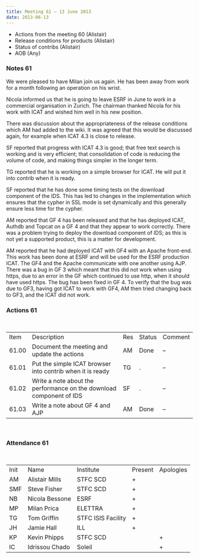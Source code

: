 ```yaml
---
title: Meeting 61 – 13 June 2013
date: 2013-06-13
---
```


  - Actions from the meeting 60 (Alistair)
  - Release conditions for products (Alistair)
  - Status of contribs (Alistair)
  - AOB (Any)

### Notes 61

We were pleased to have Milan join us again. He has been away from work
for a month following an operation on his wrist.

Nicola informed us that he is going to leave ESRF in June to work in a
commercial organisation in Zurich. The chairman thanked Nicola for his
work with ICAT and wished him well in his new position.

There was discussion about the appropriateness of the release conditions
which AM had added to the wiki. It was agreed that this would be
discussed again, for example when ICAT 4.3 is close to release.

SF reported that progress with ICAT 4.3 is good; that free text search
is working and is very efficient; that consolidation of code is reducing
the volume of code, and making things simpler in the longer term.

TG reported that he is working on a simple browser for ICAT. He will put
it into contrib when it is ready.

SF reported that he has done some timing tests on the download component
of the IDS. This has led to changes in the implementation which ensures
that the cypher in SSL mode is set dynamically and this generally ensure
less time for the cypher.

AM reported that GF 4 has been released and that he has deployed ICAT,
Authdb and Topcat on a GF 4 and that they appear to work correctly.
There was a problem trying to deploy the download component of IDS; as
this is not yet a supported product, this is a matter for development.

AM reported that he had deployed ICAT with GF4 with an Apache front-end.
This work has been done at ESRF and will be used for the ESRF production
ICAT. The GF4 and the Apache communicate with one another using AJP.
There was a bug in GF 3 which meant that this did not work when using
https, due to an error in the GF which continued to use http, when it
should have used https. The bug has been fixed in GF 4. To verify that
the bug was due to GF3, having got ICAT to work with GF4, AM then tried
changing back to GF3, and the ICAT did not
work.

### Actions 61

 

|       |                                                                     |     |        |         |
| ----- | ------------------------------------------------------------------- | --- | ------ | ------- |
| Item  | Description                                                         | Res | Status | Comment |
| 61.00 | Document the meeting and update the actions                         | AM  | Done   | –       |
| 61.01 | Put the simple ICAT browser into contrib when it is ready           | TG  | .      | –       |
| 61.02 | Write a note about the performance on the download component of IDS | SF  | .      | –       |
| 61.03 | Write a note about GF 4 and AJP                                     | AM  | Done   | –       |

 

### Attendance 61

 

|      |                |                    |         |           |
| ---- | -------------- | ------------------ | ------- | --------- |
| Init | Name           | Institute          | Present | Apologies |
| AM   | Alistair Mills | STFC SCD           | \+      |           |
| SMF  | Steve Fisher   | STFC SCD           | \+      |           |
| NB   | Nicola Bessone | ESRF               | \+      |           |
| MP   | Milan Prica    | ELETTRA            | \+      |           |
| TG   | Tom Griffin    | STFC ISIS Facility | \+      |           |
| JH   | Jamie Hall     | ILL                | \+      |           |
| KP   | Kevin Phipps   | STFC SCD           |         | \+        |
| IC   | Idrissou Chado | Soleil             |         | \+        |
